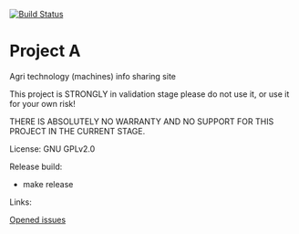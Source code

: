 [![Build Status](https://travis-ci.org/mezeipetister/project_a.svg?branch=master)](https://travis-ci.org/mezeipetister/project_a)

# Project A

Agri technology (machines) info sharing site

This project is STRONGLY in validation stage
please do not use it, or use it for your own risk!

THERE IS ABSOLUTELY NO WARRANTY AND NO SUPPORT
FOR THIS PROJECT IN THE CURRENT STAGE.

License: GNU GPLv2.0

Release build:

- make release

Links:

[Opened issues](/issues.md)